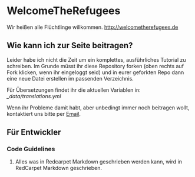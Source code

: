 # WelcomeTheRefugees
Wir heißen alle Flüchtlinge willkommen. http://welcometherefugees.de

## Wie kann ich zur Seite beitragen?
Leider habe ich nicht die Zeit um ein komplettes, ausführliches Tutorial zu schreiben. Im Grunde müsst ihr diese Repository forken (oben rechts auf Fork klicken, wenn ihr eingeloggt seid) und in eurer geforkten Repo dann eine neue Datei erstellen im passenden Verzeichnis.

Für Übersetzungen findet ihr die aktuellen Variablen in: _\_data/translations.yml_

Wenn ihr Probleme damit habt, aber unbedingt immer noch beitragen wollt, kontaktiert uns bitte per [Email](mailto:lw.leonweber@gmail.com).

## Für Entwickler
### Code Guidelines
1. Alles was in Redcarpet Markdown geschrieben werden kann, wird in RedCarpet Markdown geschrieben.
